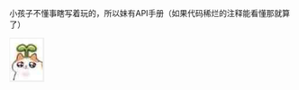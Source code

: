 小孩子不懂事瞎写着玩的，所以妹有API手册（如果代码稀烂的注释能看懂那就算了）

![image-20220331131705968](.\main.assets\image-20220331131705968.png)